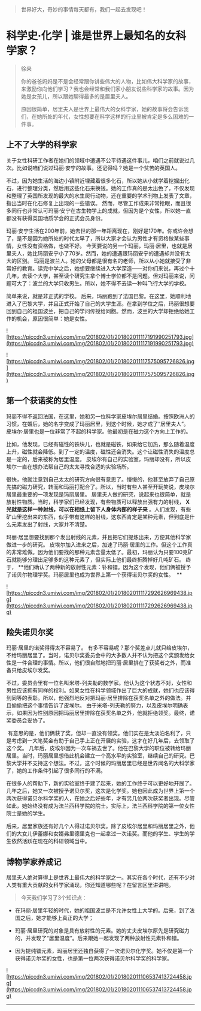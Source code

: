 > 世界好大，奇妙的事情每天都有，我们一起去发现吧！

# 科学史·化学 | 谁是世界上最知名的女科学家？

> 徐来
> 
> 你的爸爸妈妈是不是会经常跟你讲些伟大的人物，比如伟大科学家的故事，来激励你向他们学习？我也会经常和我们家小朋友说些科学家的故事。因为她是女孩儿，所以跟她聊得最多的是居里夫人。
> 
> 原因很简单，居里夫人是世界上最伟大的女科学家，她的故事将会告诉我们，在她所处的年代，女性想要在科学这样的行业里被肯定是多么困难的一件事。

## 上不了大学的科学家

关于女性科研工作者在她们的领域中遭遇不公平待遇这件事儿，咱们之前就说过几次。比如说咱们说过玛丽·安宁的故事。还记得吗？她是一个贫苦的英国人。

不过，因为她生活的海边小镇附近埋藏着很多化石，所以她从小就学着挖掘出化石，进行整理分类，然后用这些化石来换钱。她的工作真的是太出色了，不仅发现和整理了英国所发现的最大的水生爬行动物，还在重要的学术刊物上发表了文章，指出当时在化石修复上出现的一些错误。 然而，尽管工作成果非常抢眼，而且很多同行也非常认可玛丽·安宁在古生物学上的成就，但因为是个女性，所以她一直都没有获得英国地质学会的正式会员身份。 

玛丽·安宁生活在200年前，她去世的那一年距离现在，刚好是170年。你或许会想了，是不是因为她所处的时代太早了，所以大家才会认为男性才有资格做某些事情，女性没有资格做，也做不好。 今天要说的另一个玛丽，玛丽·居里，也就是居里夫人，她比玛丽安宁小了70岁。然而，她的遭遇跟玛丽安宁的遭遇却并没有太大的区别。 玛丽是波兰人。她的父母都是很有名的老师，所以从小她就接受了非常好的教育。读完中学之后，她想要继续进入大学深造——对你们来说，再过个十几年，去读个大学，甚至读个研究生拿个博士学位都不是问题。但对玛丽来说，问题可大了：波兰的大学只收男生。所以，她不得不去读一种叫飞行大学的学校。

简单来说，就是非正式的学校。 后来，玛丽跑到了法国巴黎。在这里，她顺利地进入了巴黎大学，并且正式开始了自己的大学生涯。在拿到学位之后，玛丽很想要回到自己的祖国波兰，把自己的学问传授给同胞。然而，波兰的大学却拒绝给她工作的机会，原因很简单：她是女性。 

![https://piccdn3.umiwi.com/img/201802/01/201802011117191990251793.jpg](https://piccdn3.umiwi.com/img/201802/01/201802011117191990251793.jpg)

![https://piccdn3.umiwi.com/img/201802/01/201802011117575095726826.jpg](https://piccdn3.umiwi.com/img/201802/01/201802011117575095726826.jpg)

## 第一个获诺奖的女性

玛丽不得不返回法国，在这里，她和另一位科学家皮埃尔居里结婚。按照欧洲人的习惯，在婚后，她的名字变成了玛丽居里，到这个时候，她才成了“居里夫人”。 皮埃尔·居里也是一位非常了不起的科学家。他最初是在磁力这个方向上工作的。

比如，他发现，已经有磁性的铁块儿，也就是磁铁，如果给它加热，那么随着温度上升，磁性就会降低。到了一定的温度，磁性还会消失。这个让磁性消失的温度总是一定的，后来被称为居里温度。 皮埃尔有自己的实验室，玛丽却没有，所以皮埃尔一直在想办法帮自己的太太寻找合适的实验场所。

很快，他就注意到自己太太的研究方向很有意思了。慢慢的，他甚至放弃了自己原先搞的磁力研究，转而和玛丽打配合了。所以，当时有些人甚至开玩笑说，皮埃尔居里最重要的一项发现是玛丽居里。 居里夫人做的研究，说起来也很简单，就是放射性物质。当时，科学家们已经发现，有些物质可以释放出强有力的射线， **X光就是这样一种射线，可以在相纸上留下人身体内部的样子来** 。人们发现，有些矿山里挖出来的东西，似乎带有这样的射线，这东西肯定是某种元素，但到底是什么元素发出了射线，大家并不清楚。

玛丽·居里想要找到那个发出射线的元素，并且把它们提炼出来，方便其他科学家做进一步的研究。 皮埃尔加入进来之后，加速了玛丽·居里的工作。但这个工作真的非常难做。因为他们要找的那种元素含量太低了。最初，玛丽认为只要100克矿石就能够分理出足够多的这种元素了，但实际上他们最终折腾掉好几吨矿石。 终于， **他们确认了两种新的放射性元素：钋和镭。因为这个发现，他们俩被授予了诺贝尔物理学奖。玛丽居里也成为世界上第一个获得诺贝尔奖的女性。  **

![https://piccdn3.umiwi.com/img/201802/01/201802011117292626969438.jpg](https://piccdn3.umiwi.com/img/201802/01/201802011117292626969438.jpg)

## 险失诺贝尔奖

玛丽·居里的诺奖得得太不容易了。 有多不容易呢？那个奖差点儿就只给皮埃尔，不给玛丽居里了。当时，诺贝尔奖委员会中的大多数人并不认为把这个奖颁发给女性是一件合理的事情。所以，他们很自然地把玛丽·居里排在了获奖者之外，而准备只给皮埃尔发奖。

不过，委员会里有一位名叫米塔-列夫勒的数学家。他认为这个状态不对，女性和男性应该拥有同样的权利。如果女性在科学领域作出了巨大的成就，她们也应该得到同等的表彰。所以，他强烈地反对把玛丽·居里排除在获奖名单之外的做法。并且偷偷把这个事情告诉了皮埃尔。 由于米塔-列夫勒的努力，以及皮埃尔明确表示，如果因为性别原因把玛丽居里排除在获奖名单之外，他就拒绝领奖。最终，诺奖委员会妥协了。

 有意思的是，他们俩获了奖，但却一直没有领奖。他们实在是太淡泊名利了，只是考虑到一大笔奖金有助于自己手上正在开展的实验，这才在好几年后，去领取了这个奖。 几年后，皮埃尔因为一次车祸去世了。他在巴黎大学的职位被转给玛丽居里。当时，玛丽居里想借此机会建立一个高水平的实验室，继续自己的研究。巴黎大学并不支持这个想法。不过，这个时候的玛丽居里已经是世界闻名的大科学家了，她的工作条件引起了很多同行的不满。

在很多人的帮助下，新的实验室终于建了起来，她的工作终于可以更好地开展了。 几年之后，她又一次被授予诺贝尔奖，这次是化学奖。她也因此成为世界上第一个两次获得诺贝尔科学奖的人，在她之后好些年，才有另几位两次获奖者出现。尽管如此，她始终没有成为法兰西科学院的院士。实际上，法兰西科学院的第一位女性院士是她的学生。 

后来，居里家族还有好几个人得过诺贝尔奖。除了皮埃尔居里和玛丽居里之外，他们的大女儿伊蕾娜和女婿弗里德里克也一起拿过一次诺奖。而他的学生、学生的学生依然活跃在现在的科研领域当中。 

## 博物学家养成记

居里夫人绝对算得上是世界上最伟大的科学家之一。其实在各个时代，还有不少对人类有重大贡献的女科学家涌现，你还知道哪些呢？在留言区里讲讲吧。 

> 今天我们学习了3个知识点：

* 在玛丽·居里年轻的时代，她的祖国波兰是不允许女性上大学的。后来，到了法国之后，她才能够上真正的大学； 

* 玛丽·居里研究的对象是具有放射性的元素。她的丈夫皮埃尔原先是研究磁力的，并发现了“居里温度”。后来跟她一起发现了两种放射性元素钋和镭。

* 因为提纯镭元素，玛丽居里还独自获得了一次诺贝尔化学奖。她不仅是第一个获得诺贝尔奖的女性，也是第一位两次获得诺贝尔科学奖的科学家。  

![https://piccdn3.umiwi.com/img/201802/01/201802011106537413724458.jpg](https://piccdn3.umiwi.com/img/201802/01/201802011106537413724458.jpg)

---
